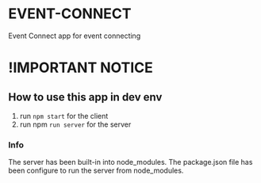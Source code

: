 # EVENT-CONNECT

Event Connect app for event connecting

# !IMPORTANT NOTICE

## How to use this app in dev env

1. run ``npm start`` for the client
2. run npm ``run server`` for the server

### Info

The server has been built-in into node_modules.
The package.json file has been configure to run the server from node_modules.
